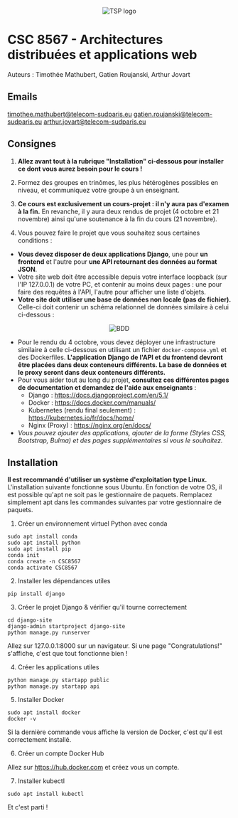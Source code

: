 <p align="center">
    <img src="https://upload.wikimedia.org/wikipedia/fr/thumb/1/1d/Logo_T%C3%A9l%C3%A9com_SudParis.svg/153px-Logo_T%C3%A9l%C3%A9com_SudParis.svg.png" alt="TSP logo">
</p>


# CSC 8567 - Architectures distribuées et applications web

Auteurs : Timothée Mathubert, Gatien Roujanski, Arthur Jovart

## Emails

timothee.mathubert@telecom-sudparis.eu
gatien.roujanski@telecom-sudparis.eu
arthur.jovart@telecom-sudparis.eu

## Consignes

1. **Allez avant tout à la rubrique "Installation" ci-dessous pour installer ce dont vous aurez besoin pour le cours !**

2. Formez des groupes en trinômes, les plus hétérogènes possibles en niveau, et communiquez votre groupe à un enseignant.

3. **Ce cours est exclusivement un cours-projet : il n'y aura pas d'examen à la fin.** En revanche, il y aura deux rendus de projet (4 octobre et 21 novembre) ainsi qu'une soutenance à la fin du cours (21 novembre).

4. Vous pouvez faire le projet que vous souhaitez sous certaines conditions :
- **Vous devez disposer de deux applications Django**, une pour **un frontend** et l'autre pour **une API retournant des données au format JSON**. 
- Votre site web doit être accessible depuis votre interface loopback (sur l'IP 127.0.0.1) de votre PC, et contenir au moins deux pages : une pour faire des requêtes à l'API, l'autre pour afficher une liste d'objets.
- **Votre site doit utiliser une base de données non locale (pas de fichier).** Celle-ci doit contenir un schéma relationnel de données similaire à celui ci-dessous :
<p align="center">
    <img src="https://github.com/user-attachments/assets/a5fcfbe9-5f04-4cbf-a154-80215426cb24" alt="BDD">
</p>

- Pour le rendu du 4 octobre, vous devez déployer une infrastructure similaire à celle ci-dessous en utilisant un fichier `docker-compose.yml` et des Dockerfiles. **L'application Django de l'API et du frontend devront être placées dans deux conteneurs différents. La base de données et le proxy seront dans deux conteneurs différents.**
- Pour vous aider tout au long du projet, __**consultez ces différentes pages de documentation et demandez de l'aide aux enseignants**__ :
    - Django : https://docs.djangoproject.com/en/5.1/
    - Docker : https://docs.docker.com/manuals/ 
    - Kubernetes (rendu final seulement) : https://kubernetes.io/fr/docs/home/
    - Nginx (Proxy) : https://nginx.org/en/docs/
- *Vous pouvez ajouter des applications, ajouter de la forme (Styles CSS, Bootstrap, Bulma) et des pages supplémentaires si vous le souhaitez.*

## Installation

**Il est recommandé d'utiliser un système d'exploitation type Linux.**
L'installation suivante fonctionne sous Ubuntu. En fonction de votre OS, il est possible qu'apt ne soit pas le gestionnaire de paquets. Remplacez simplement apt dans les commandes suivantes par votre gestionnaire de paquets.

1. Créer un environnement virtuel Python avec conda
```
sudo apt install conda
sudo apt install python
sudo apt install pip
conda init
conda create -n CSC8567
conda activate CSC8567
```
2. Installer les dépendances utiles
```
pip install django
```
3. Créer le projet Django & vérifier qu'il tourne correctement
```
cd django-site
django-admin startproject django-site
python manage.py runserver
```
Allez sur 127.0.0.1:8000 sur un navigateur. Si une page "Congratulations!" s'affiche, c'est que tout fonctionne bien !

4. Créer les applications utiles
```
python manage.py startapp public
python manage.py startapp api
```

5. Installer Docker
```
sudo apt install docker
docker -v
```
Si la dernière commande vous affiche la version de Docker, c'est qu'il est correctement installé.

6. Créer un compte Docker Hub

Allez sur https://hub.docker.com et créez vous un compte.

7. Installer kubectl
```
sudo apt install kubectl
```
Et c'est parti !
